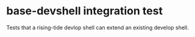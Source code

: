 # base-devshell integration test

Tests that a rising-tide devlop shell can extend an existing develop shell.

